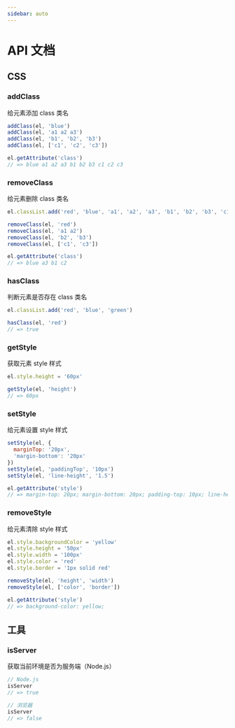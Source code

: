 ```yaml
---
sidebar: auto
---
```


# API 文档

## CSS

### <synta text="addClass(el, className[, ...args])">addClass</synta>

给元素添加 class 类名

```js
addClass(el, 'blue')
addClass(el, 'a1 a2 a3')
addClass(el, 'b1', 'b2', 'b3')
addClass(el, ['c1', 'c2', 'c3'])

el.getAttribute('class')
// => blue a1 a2 a3 b1 b2 b3 c1 c2 c3
```

### <synta text="removeClass(el, className[, ...args])">removeClass</synta>

给元素删除 class 类名

```js
el.classList.add('red', 'blue', 'a1', 'a2', 'a3', 'b1', 'b2', 'b3', 'c1', 'c2', 'c3')

removeClass(el, 'red')
removeClass(el, 'a1 a2')
removeClass(el, 'b2', 'b3')
removeClass(el, ['c1', 'c3'])

el.getAttribute('class')
// => blue a3 b1 c2
```

### <synta text="hasClass(el, className)">hasClass</synta>

判断元素是否存在 class 类名

```js
el.classList.add('red', 'blue', 'green')

hasClass(el, 'red')
// => true
```

### <synta text="getStyle(el, styleName)">getStyle</synta>

获取元素 style 样式

```js
el.style.height = '60px'

getStyle(el, 'height')
// => 60px
```

### <synta text="setStyle(el, styles)">setStyle</synta>

给元素设置 style 样式

```js
setStyle(el, {
  marginTop: '20px',
  'margin-bottom': '20px'
})
setStyle(el, 'paddingTop', '10px')
setStyle(el, 'line-height', '1.5')

el.getAttribute('style')
// => margin-top: 20px; margin-bottom: 20px; padding-top: 10px; line-height: 1.5;
```

### <synta text="removeStyle(el, styleName[, ...args])">removeStyle</synta>

给元素清除 style 样式

```js
el.style.backgroundColor = 'yellow'
el.style.height = '50px'
el.style.width = '100px'
el.style.color = 'red'
el.style.border = '1px solid red'

removeStyle(el, 'height', 'width')
removeStyle(el, ['color', 'border'])

el.getAttribute('style')
// => background-color: yellow;
```

## 工具

### isServer

获取当前环境是否为服务端（Node.js）

```js
// Node.js
isServer
// => true

// 浏览器
isServer
// => false
```